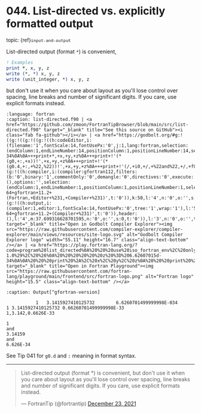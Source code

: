 # <span class='text-muted'>044.</span> List-directed vs. explicitly formatted output

<span style='font-size: small;' class='text-muted'>topic: {ref}`input-and-output`</span>

List-directed output (format `*`) is convenient,
```fortran
! Examples
print *, x, y, z
write (*, *) x, y, z
write (unit_integer, *) x, y, z
```
but don't use it when you care about layout as you'll lose control over
spacing, line breaks and number of significant digits.
If you care, use explicit formats instead.

```{literalinclude} ../../src/list-directed.f90
:language: fortran
:caption: list-directed.f90 | <a href="https://github.com/zmoon/FortranTipBrowser/blob/main/src/list-directed.f90" target="_blank" title="See this source on GitHub"><i class="fab fa-github"></i></a> | <a href="https://godbolt.org/#g:!((g:!((g:!((g:!((h:codeEditor,i:(filename:'1',fontScale:14,fontUsePx:'0',j:1,lang:fortran,selection:(endColumn:1,endLineNumber:14,positionColumn:1,positionLineNumber:14,selectionStartColumn:1,selectionStartLineNumber:14,startColumn:1,startLineNumber:14),source:'program+list_directed%0A+++use+iso_fortran_env,+only:+real64%0A+++implicit+none%0A%0A+++integer,+parameter+::+x+%3D+1%0A+++real(kind%3Dreal64),+parameter+::+y+%3D+acos(-1.0),+%26%0A++++++z+%3D+6.62607015d-34%0A%0A+++print+*,+x,+y,+z%0A+++print+!'(*(g0,+:,+x))!',+x,+y,+z%0A+++print+!'(*(g0.4,+:,+%22,%22))!',+x,+y,+z%0A+++print+!'(/,+i0,+/,+%22and%22,+/,+f0.5,+/,+%22and%22,+/,+es0.3)!',+x,+y,+z%0A%0Aend+program+list_directed%0A'),l:'5',n:'0',o:'Fortran+source+%231',t:'0')),k:50,l:'4',n:'0',o:'',s:0,t:'0'),(g:!((h:compiler,i:(compiler:gfortran112,filters:(b:'0',binary:'1',commentOnly:'0',demangle:'0',directives:'0',execute:'0',intel:'0',libraryCode:'0',trim:'1'),flagsViewOpen:'1',fontScale:14,fontUsePx:'0',j:1,lang:fortran,libs:!(),options:'',selection:(endColumn:1,endLineNumber:1,positionColumn:1,positionLineNumber:1,selectionStartColumn:1,selectionStartLineNumber:1,startColumn:1,startLineNumber:1),source:1,tree:'1'),l:'5',n:'0',o:'x86-64+gfortran+11.2+(Fortran,+Editor+%231,+Compiler+%231)',t:'0')),k:50,l:'4',n:'0',o:'',s:0,t:'0')),l:'2',m:62.300683371298405,n:'0',o:'',t:'0'),(g:!((h:output,i:(compiler:1,editor:1,fontScale:14,fontUsePx:'0',tree:'1',wrap:'1'),l:'5',n:'0',o:'Output+of+x86-64+gfortran+11.2+(Compiler+%231)',t:'0')),header:(),l:'4',m:37.699316628701595,n:'0',o:'',s:0,t:'0')),l:'3',n:'0',o:'',t:'0')),version:4" target="_blank" title="Open in Godbolt Compiler Explorer"><img src="https://raw.githubusercontent.com/compiler-explorer/compiler-explorer/main/views/resources/site-logo.svg" alt="Godbolt Compiler Explorer logo" width="55.11" height="16.7" class="align-text-bottom" /></a> | <a href="https://play.fortran-lang.org/?code=program%20list_directed%0A%20%20%20use%20iso_fortran_env%2C%20only%3A%20real64%0A%20%20%20implicit%20none%0A%0A%20%20%20integer%2C%20parameter%20%3A%3A%20x%20%3D%201%0A%20%20%20real%28kind%3Dreal64%29%2C%20parameter%20%3A%3A%20y%20%3D%20acos%28-1.0%29%2C%20%26%0A%20%20%20%20%20%20z%20%3D%206.62607015d-34%0A%0A%20%20%20print%20%2A%2C%20x%2C%20y%2C%20z%0A%20%20%20print%20%27%28%2A%28g0%2C%20%3A%2C%20x%29%29%27%2C%20x%2C%20y%2C%20z%0A%20%20%20print%20%27%28%2A%28g0.4%2C%20%3A%2C%20%22%2C%22%29%29%27%2C%20x%2C%20y%2C%20z%0A%20%20%20print%20%27%28/%2C%20i0%2C%20/%2C%20%22and%22%2C%20/%2C%20f0.5%2C%20/%2C%20%22and%22%2C%20/%2C%20es0.3%29%27%2C%20x%2C%20y%2C%20z%0A%0Aend%20program%20list_directed%0A" target="_blank" title="Open in Fortran Playground"><img src="https://raw.githubusercontent.com/fortran-lang/playground/main/frontend/src/fortran-logo.png" alt="Fortran logo" height="15.5" class="align-text-bottom" /></a>
```

```{code-block} text
:caption: Output[^gfortran-version]

           1   3.1415927410125732        6.6260701499999998E-034
1 3.1415927410125732 0.66260701499999998E-33
1,3.142,0.6626E-33

1
and
3.14159
and
6.626E-34

```

[^gfortran-version]: Compiled using `GNU Fortran (Ubuntu 11.3.0-1ubuntu1~22.04) 11.3.0` with no flags

See Tip 041 for `g0.d` and `:` meaning in format syntax.

---

<blockquote class="twitter-tweet"><p lang="en" dir="ltr">List-directed output (format *) is convenient, but don&#39;t use it when you care about layout as you&#39;ll lose control over spacing, line breaks and number of significant digits. If you care, use explicit formats instead.</p>&mdash; FortranTip (@fortrantip) <a href="https://twitter.com/fortrantip/status/1474105626611662857?ref_src=twsrc%5Etfw">December 23, 2021</a></blockquote><script async src="https://platform.twitter.com/widgets.js" charset="utf-8"></script>
